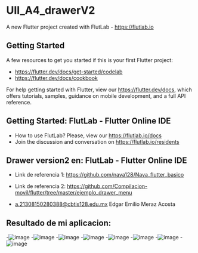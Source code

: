# UII_A4_drawerV2

A new Flutter project created with FlutLab - https://flutlab.io

## Getting Started

A few resources to get you started if this is your first Flutter project:

- https://flutter.dev/docs/get-started/codelab
- https://flutter.dev/docs/cookbook

For help getting started with Flutter, view our
https://flutter.dev/docs, which offers tutorials,
samples, guidance on mobile development, and a full API reference.

## Getting Started: FlutLab - Flutter Online IDE

- How to use FlutLab? Please, view our https://flutlab.io/docs
- Join the discussion and conversation on https://flutlab.io/residents

## Drawer version2 en: FlutLab - Flutter Online IDE

- Link de referencia 1: https://github.com/nava128/Nava_flutter_basico
- Link de referencia 2: https://github.com/Compilacion-movil/flutter/tree/master/ejemplo_drawer_menu

- a.21308150280388@cbtis128.edu.mx Edgar Emilio Meraz Acosta

## Resultado de mi aplicacion:

-![image](https://github.com/EdgarM128/UII_Act4_DrawerV2/assets/145927073/3ada142f-4fa8-4f3e-b52e-f9dcc66ba339)
-![image](https://github.com/EdgarM128/UII_Act4_DrawerV2/assets/145927073/ea77b32d-f0a3-4953-b635-7840c8b8b6b7)
-![image](https://github.com/EdgarM128/UII_Act4_DrawerV2/assets/145927073/1dc98dd8-846a-4113-a862-924297e4f204)
-![image](https://github.com/EdgarM128/UII_Act4_DrawerV2/assets/145927073/55d1462b-8b76-479f-a08d-0ae7c39a507c)
-![image](https://github.com/EdgarM128/UII_Act4_DrawerV2/assets/145927073/e30b98ea-288a-46fd-9aa8-e2da599d4d94)
-![image](https://github.com/EdgarM128/UII_Act4_DrawerV2/assets/145927073/5bc042f7-085b-48bc-a3b8-131425a62347)
-![image](https://github.com/EdgarM128/UII_Act4_DrawerV2/assets/145927073/50c9991a-a2f7-4019-b362-77bc35fc80f9)
-![image](https://github.com/EdgarM128/UII_Act4_DrawerV2/assets/145927073/f9da97b8-a425-4c24-a555-2a3cf75d1adb)
